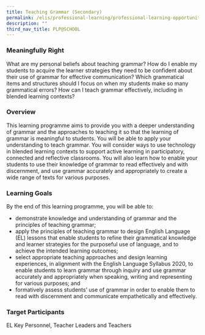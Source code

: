 ```yaml
---
title: Teaching Grammar (Secondary)
permalink: /elis/professional-learning/professional-learning-opportunities/secondary/teaching-grammar/
description: ""
third_nav_title: PLP@SCHOOL
---
```

### Meaningfully Right

What are my personal beliefs about teaching grammar? How do I enable my students to acquire the learner strategies they need to be confident about their use of grammar for effective communication? Which grammatical items and structures should I focus on when my students make so many grammatical errors? How can I teach grammar effectively, including in blended learning contexts?

### Overview
This learning programme aims to provide you with a deeper understanding of grammar and the approaches to teaching it so that the learning of grammar is meaningful to students. You will be able to apply your understanding to teach grammar. You will consider ways to use technology in blended learning contexts to support active learning in participatory, connected and reflective classrooms. You will also learn how to enable your students to use their knowledge of grammar to read effectively and with discernment, and use grammar accurately and appropriately to create a wide range of texts for various purposes.

### Learning Goals
By the end of this learning programme, you will be able to:

*   demonstrate knowledge and understanding of grammar and the principles of teaching grammar;
*   apply the principles of teaching grammar to design English Language (EL) lessons that enable students to refine their grammatical knowledge and learner strategies for the purposeful use of language, and to achieve the intended learning outcomes;
*   select appropriate teaching approaches and design learning experiences, in alignment with the English Language Syllabus 2020, to enable students to learn grammar through inquiry and use grammar accurately and appropriately when speaking, writing and representing for various purposes; and
*   formatively assess students’ use of grammar in order to enable them to read with discernment and communicate empathetically and effectively.

### Target Participants

EL Key Personnel, Teacher Leaders and Teachers
